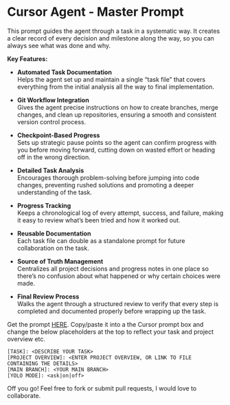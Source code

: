 # Cursor Agent - Master Prompt

This prompt guides the agent through a task in a systematic way. It creates a clear record of every decision and milestone along the way, so you can always see what was done and why.

**Key Features:**

- **Automated Task Documentation**  
  Helps the agent set up and maintain a single “task file” that covers everything from the initial analysis all the way to final implementation.

- **Git Workflow Integration**  
  Gives the agent precise instructions on how to create branches, merge changes, and clean up repositories, ensuring a smooth and consistent version control process.

- **Checkpoint-Based Progress**  
  Sets up strategic pause points so the agent can confirm progress with you before moving forward, cutting down on wasted effort or heading off in the wrong direction.

- **Detailed Task Analysis**  
  Encourages thorough problem-solving before jumping into code changes, preventing rushed solutions and promoting a deeper understanding of the task.

- **Progress Tracking**  
  Keeps a chronological log of every attempt, success, and failure, making it easy to review what’s been tried and how it worked out.

- **Reusable Documentation**  
  Each task file can double as a standalone prompt for future collaboration on the task.

- **Source of Truth Management**  
  Centralizes all project decisions and progress notes in one place so there’s no confusion about what happened or why certain choices were made.

- **Final Review Process**  
  Walks the agent through a structured review to verify that every step is completed and documented properly before wrapping up the task.

Get the prompt [HERE](https://raw.githubusercontent.com/maxfahl/cursor-agent-master-prompt/refs/heads/main/prompt.md). Copy/paste it into a the Cursor prompt box and change the below placeholders at the top to reflect your task and project overview etc.

```
[TASK]: <DESCRIBE YOUR TASK>
[PROJECT OVERVIEW]: <ENTER PROJECT OVERVIEW, OR LINK TO FILE CONTAINING THE DETAILS>
[MAIN BRANCH]: <YOUR MAIN BRANCH>
[YOLO MODE]: <ask|on|off>
```

Off you go! Feel free to fork or submit pull requests, I would love to collaborate.
